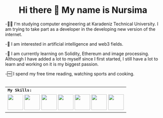 <h1 align="center">
  Hi there 👋 My name is Nursima
</h1> 
-👩‍💻 I'm studying computer engineering at Karadeniz Technical University. I am trying to take part as a developer in the developing new version of the internet.

-🤖 I am interested in artificial intelligence and web3 fields. 

-🚀 I am currently learning on Solidity, Ethereum and image processing. Although I have added a lot to myself since I first started, I    still   have a lot to learn and working on it is my biggest passion. 

-🆓 I spend my free time reading, watching sports and cooking.
<br>
<br>

<div align=center>
<table>
    <tr>
        <td colspan="8">
        <strong><samp>My Skills:</samp></strong>
        </td>
    </tr>
        <tr>
        <td colspan="8">
        <img src="https://img.icons8.com/?size=512&id=13441&format=png" width=50></a>
        <img src="https://img.icons8.com/?size=512&id=40669&format=png" width=50></a>
        <img src="https://img.icons8.com/?size=512&id=shQTXiDQiQVR&format=png" width=50></a>
        <img src="https://img.icons8.com/?size=512&id=at2DODSyQznb&format=png" width=50></a>
        <img src="https://img.icons8.com/?size=512&id=IhWBOFHtv6vx&format=png" width=50></a>
        <img src="https://img.icons8.com/?size=512&id=bpip0gGiBLT1&format=png" width=50></a>
        <img src="https://img.icons8.com/?size=512&id=n3QRpDA7KZ7P&format=png" width=50></a>
        </td>
    </tr>


</table>



